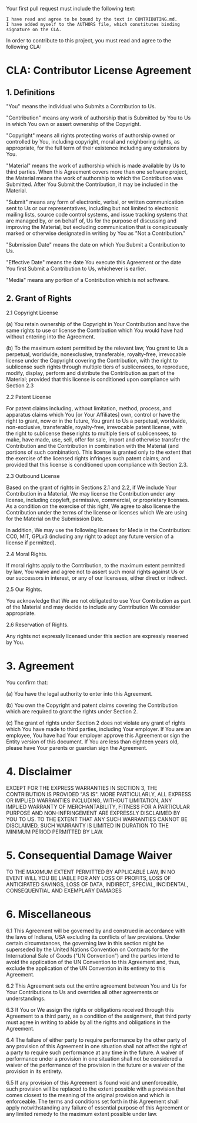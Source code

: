 Your first pull request must include the following text:

	I have read and agree to be bound by the text in CONTRIBUTING.md.
	I have added myself to the AUTHORS file, which constitutes binding signature on the CLA.

In order to contribute to this project, you must read and agree to the following CLA:

# CLA: Contributor License Agreement

## 1. Definitions

"You" means the individual who Submits a Contribution to Us.

 "Contribution" means any work of authorship that is Submitted by You to Us in which You own or
assert ownership of the Copyright.

 "Copyright" means all rights protecting works of authorship owned or controlled by You,
including copyright, moral and neighboring rights, as appropriate, for the full term of their existence
including any extensions by You.

 "Material" means the work of authorship which is made available by Us to third parties. When this
Agreement covers more than one software project, the Material means the work of authorship to which
the Contribution was Submitted. After You Submit the Contribution, it may be included in the Material.

 "Submit" means any form of electronic, verbal, or written communication sent to Us or our
representatives, including but not limited to electronic mailing lists, source code control systems, and
issue tracking systems that are managed by, or on behalf of, Us for the purpose of discussing and
improving the Material, but excluding communication that is conspicuously marked or otherwise
designated in writing by You as "Not a Contribution."

 "Submission Date" means the date on which You Submit a Contribution to Us.

 "Effective Date" means the date You execute this Agreement or the date You first Submit a
Contribution to Us, whichever is earlier.

 "Media" means any portion of a Contribution which is not software.

## 2. Grant of Rights
2.1 Copyright License

(a) You retain ownership of the Copyright in Your Contribution and have the same rights to use or
license the Contribution which You would have had without entering into the Agreement.

(b) To the maximum extent permitted by the relevant law, You grant to Us a perpetual, worldwide, nonexclusive,
transferable, royalty-free, irrevocable license under the Copyright covering the Contribution,
with the right to sublicense such rights through multiple tiers of sublicensees, to reproduce, modify,
display, perform and distribute the Contribution as part of the Material; provided that this license is
conditioned upon compliance with Section 2.3

2.2 Patent License

For patent claims including, without limitation, method, process, and apparatus claims which You [or
Your Affiliates] own, control or have the right to grant, now or in the future, You grant to Us a
perpetual, worldwide, non-exclusive, transferable, royalty-free, irrevocable patent license, with the
right to sublicense these rights to multiple tiers of sublicensees, to make, have made, use, sell, offer for
sale, import and otherwise transfer the Contribution and the Contribution in combination with the
Material (and portions of such combination). This license is granted only to the extent that the exercise
of the licensed rights infringes such patent claims; and provided that this license is conditioned upon
compliance with Section 2.3.

2.3 Outbound License

Based on the grant of rights in Sections 2.1 and 2.2, if We include Your Contribution in a
Material, We may license the Contribution under any license, including copyleft, permissive,
commercial, or proprietary licenses. As a condition on the exercise of this right, We agree to also
license the Contribution under the terms of the license or licenses which We are using for the Material
on the Submission Date.

In addition, We may use the following licenses for Media in the Contribution:
CC0, MIT, GPLv3 (including any right to adopt any future version of a license if
permitted).

2.4 Moral Rights.

If moral rights apply to the Contribution, to the maximum extent permitted by law,
You waive and agree not to assert such moral rights against Us or our successors in interest, or any of
our licensees, either direct or indirect.

2.5 Our Rights.

You acknowledge that We are not obligated to use Your Contribution as part of the
Material and may decide to include any Contribution We consider appropriate.

2.6 Reservation of Rights.

Any rights not expressly licensed under this section are expressly reserved
by You.

# 3. Agreement

You confirm that:

(a) You have the legal authority to enter into this Agreement.

(b) You own the Copyright and patent claims covering the Contribution which are required to grant the
rights under Section 2.

(c) The grant of rights under Section 2 does not violate any grant of rights which You have made to
third parties, including Your employer. If You are an employee, You have had Your employer approve
this Agreement or sign the Entity version of this document. If You are less than eighteen years old,
please have Your parents or guardian sign the Agreement.

# 4. Disclaimer
EXCEPT FOR THE EXPRESS WARRANTIES IN SECTION 3, THE CONTRIBUTION IS
PROVIDED "AS IS". MORE PARTICULARLY, ALL EXPRESS OR IMPLIED WARRANTIES
INCLUDING, WITHOUT LIMITATION, ANY IMPLIED WARRANTY OF MERCHANTABILITY,
FITNESS FOR A PARTICULAR PURPOSE AND NON-INFRINGEMENT ARE EXPRESSLY
DISCLAIMED BY YOU TO US. TO THE EXTENT THAT ANY SUCH WARRANTIES CANNOT
BE DISCLAIMED, SUCH WARRANTY IS LIMITED IN DURATION TO THE MINIMUM PERIOD
PERMITTED BY LAW.
# 5. Consequential Damage Waiver
TO THE MAXIMUM EXTENT PERMITTED BY APPLICABLE LAW, IN NO EVENT WILL YOU
BE LIABLE FOR ANY LOSS OF PROFITS, LOSS OF ANTICIPATED SAVINGS, LOSS OF DATA,
INDIRECT, SPECIAL, INCIDENTAL, CONSEQUENTIAL AND EXEMPLARY DAMAGES

# 6. Miscellaneous
6.1 This Agreement will be governed by and construed in accordance with the laws of
Indiana, USA excluding its conflicts of law provisions. Under certain circumstances, the
governing law in this section might be superseded by the United Nations Convention on Contracts for
the International Sale of Goods ("UN Convention") and the parties intend to avoid the application of
the UN Convention to this Agreement and, thus, exclude the application of the UN Convention in its
entirety to this Agreement.

6.2 This Agreement sets out the entire agreement between You and Us for Your Contributions to Us and
overrides all other agreements or understandings.

6.3 If You or We assign the rights or obligations received through this Agreement to a third party, as a
condition of the assignment, that third party must agree in writing to abide by all the rights and
obligations in the Agreement.

6.4 The failure of either party to require performance by the other party of any provision of this
Agreement in one situation shall not affect the right of a party to require such performance at any time
in the future. A waiver of performance under a provision in one situation shall not be considered a
waiver of the performance of the provision in the future or a waiver of the provision in its entirety.

6.5 If any provision of this Agreement is found void and unenforceable, such provision will be replaced
to the extent possible with a provision that comes closest to the meaning of the original provision and
which is enforceable. The terms and conditions set forth in this Agreement shall apply notwithstanding
any failure of essential purpose of this Agreement or any limited remedy to the maximum extent
possible under law.
